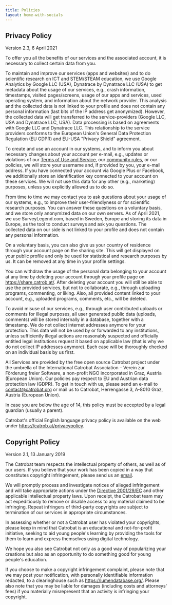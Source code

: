 ```yaml
---
title: Policies
layout: home-with-socials
---
```


## Privacy Policy

Version 2.3, 6 April 2021

To offer you all the benefits of our services and the associated account, it is necessary to collect certain data from you.

To maintain and improve our services (apps and websites) and to do scientific research on ICT and STEM/STEAM education, we use Google Analytics by Google LLC (USA), Dynatrace by Dynatrace LLC (USA) to get metadata about the usage of our services, e.g., crash information, timestamps, visited pages/screens, usage of our apps and services, used operating system, and information about the network provider. This analysis and the collected data is not linked to your profile and does not contain any personal information (last bits of the IP address get anonymized). However, the collected data will get transferred to the service-providers (Google LLC, USA and Dynatrace LLC, USA). Data processing is based on agreements with Google LLC and Dynatrace LLC. This relationship to the service providers conforms to the European Union's General Data Protection Regulation (EU GDPR) and EU-USA "Privacy Shield" agreement.

To create and use an account in our systems, and to inform you about necessary changes about your account per e-mail, e.g., updates or violations of our <a href="/docs/terms-of-use">Terms of Use and Service</a>, our <a href="https://share.catrob.at/pocketcode/termsOfUse">community rules</a>, or our policies, we will store your username and, if provided by you, your e-mail address. If you have connected your account via Google Plus or Facebook, we additionally store an identification key connected to your account on these services. We will not use this data for any other (e.g., marketing) purposes, unless you explicitly allowed us to do so.

From time to time we may contact you to ask questions about your usage of our systems, e.g., to improve their user-friendlyness or for scientific research purposes. You can answer these questions on a voluntary basis, and we store only anonymized data on our own servers. As of April 2021, we use SurveyLegend.com, based in Sweden, Europe and storing its data in Europe, as the tool to conduct surveys and ask you questions. The collected data on our side is not linked to your profile and does not contain any personal information.

On a voluntary basis, you can also give us your country of residence through your account page on the sharing site. This will get displayed on your public profile and only be used for statistical and research purposes by us. It can be removed at any time in your profile settings.

You can withdraw the usage of the personal data belonging to your account at any time by deleting your account through your profile page on <a href="https://share.catrob.at/">https://share.catrob.at/</a>. After deleting your account you will still be able to use the provided services, but not to collaborate, e.g., through uploading programs, commenting, or liking. Also, all provided content linked to your account, e.g., uploaded programs, comments, etc., will be deleted.

To avoid misuse of our services, e.g., through user contributed uploads or comments for illegal purposes, all user generated public data (uploads, comments) will be stored internally in a database, together with a timestamp. We do not collect internet addresses anymore for your protection. This data will not be used by or forwarded to any institutions, unless sufficiently illegal actions are reasonably suspected and officially entitled legal institutions request it based on applicable law (that is why we do not collect IP addresses anymore). Each case will be thoroughly checked on an individual basis by us first.

All Services are provided by the free open source Catrobat project under the umbrella of the International Catrobat Association – Verein zur Förderung freier Software, a non-profit NGO incorporated in Graz, Austria (European Union). Our policies pay respect to EU and Austrian data protection law (GDPR). To get in touch with us, please send an e-mail to <a href="mailto:contact@catrobat.org">contact@catrobat.org</a> or mail us to Catrobat, Herrengasse 3, A-8010 Graz, Austria (European Union).

In case you are below the age of 14, this policy must be accepted by a legal guardian (usually a parent).

Catrobat's official English language privacy policy is available on the web under <a href="https://catrob.at/privacypolicy">https://catrob.at/privacypolicy</a>.

## Copyright Policy

Version 2.1, 13 January 2019

The Catrobat team respects the intellectual property of others, as well as of our users. If you believe that your work has been copied in a way that constitutes copyright infringement, please send us an <a href="mailto:webmaster@catrobat.org?subject=Copyright policy">email</a>.

We will promptly process and investigate notices of alleged infringement and will take appropriate actions under the <a href="https://eur-lex.europa.eu/LexUriServ/LexUriServ.do?uri=CELEX:32001L0029:EN:HTML">Directive 2001/29/EC</a> and other applicable intellectual property laws. Upon receipt, the Catrobat team may act expeditiously to remove or disable access to any material claimed to be infringing. Repeat infringers of third-party copyrights are subject to termination of our services in appropriate circumstances.

In assessing whether or not a Catrobat user has violated your copyrights, please keep in mind that Catrobat is an educational and not-for-profit initiative, seeking to aid young people's learning by providing the tools for them to learn and express themselves using digital technology.

We hope you also see Catrobat not only as a good way of popularizing your creations but also as an opportunity to do something good for young people's education.

If you choose to make a copyright infringement complaint, please note that we may post your notification, with personally identifiable information redacted, to a clearinghouse such as <a href="https://lumendatabase.org/">https://lumendatabase.org/</a>. Please also note that you may be liable for damages (including costs and attorneys' fees) if you materially misrepresent that an activity is infringing your copyright.
